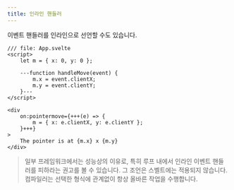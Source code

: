 ```yaml
---
title: 인라인 핸들러
---
```


이벤트 핸들러를 인라인으로 선언할 수도 있습니다.

```svelte
/// file: App.svelte
<script>
	let m = { x: 0, y: 0 };

	---function handleMove(event) {
		m.x = event.clientX;
		m.y = event.clientY;
	}---
</script>

<div
	on:pointermove={+++(e) => {
		m = { x: e.clientX, y: e.clientY };
	}+++}
>
	The pointer is at {m.x} x {m.y}
</div>
```

> 일부 프레임워크에서는 성능상의 이유로, 특히 루프 내에서 인라인 이벤트 핸들러를 피하라는 권고를 볼 수 있습니다. 그 조언은 스벨트에는 적용되지 않습니다. 컴파일러는 선택한 형식에 관계없이 항상 올바른 작업을 수행합니다.
